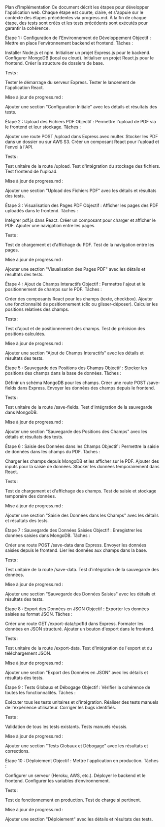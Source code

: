 Plan d'Implémentation
Ce document décrit les étapes pour développer l'application web. Chaque étape est courte, claire, et s'appuie sur le contexte des étapes précédentes via progress.md. À la fin de chaque étape, des tests sont créés et les tests précédents sont exécutés pour garantir la cohérence.

Étape 1 : Configuration de l'Environnement de Développement
Objectif : Mettre en place l'environnement backend et frontend.
Tâches :

Installer Node.js et npm.
Initialiser un projet Express.js pour le backend.
Configurer MongoDB (local ou cloud).
Initialiser un projet React.js pour le frontend.
Créer la structure de dossiers de base.

Tests :

Tester le démarrage du serveur Express.
Tester le lancement de l'application React.

Mise à jour de progress.md :

Ajouter une section "Configuration Initiale" avec les détails et résultats des tests.


Étape 2 : Upload des Fichiers PDF
Objectif : Permettre l'upload de PDF via le frontend et leur stockage.
Tâches :

Ajouter une route POST /upload dans Express avec multer.
Stocker les PDF dans un dossier ou sur AWS S3.
Créer un composant React pour l'upload et l'envoi à l'API.

Tests :

Test unitaire de la route /upload.
Test d'intégration du stockage des fichiers.
Test frontend de l'upload.

Mise à jour de progress.md :

Ajouter une section "Upload des Fichiers PDF" avec les détails et résultats des tests.


Étape 3 : Visualisation des Pages PDF
Objectif : Afficher les pages des PDF uploadés dans le frontend.
Tâches :

Intégrer pdf.js dans React.
Créer un composant pour charger et afficher le PDF.
Ajouter une navigation entre les pages.

Tests :

Test de chargement et d'affichage du PDF.
Test de la navigation entre les pages.

Mise à jour de progress.md :

Ajouter une section "Visualisation des Pages PDF" avec les détails et résultats des tests.


Étape 4 : Ajout de Champs Interactifs
Objectif : Permettre l'ajout et le positionnement de champs sur le PDF.
Tâches :

Créer des composants React pour les champs (texte, checkbox).
Ajouter une fonctionnalité de positionnement (clic ou glisser-déposer).
Calculer les positions relatives des champs.

Tests :

Test d'ajout et de positionnement des champs.
Test de précision des positions calculées.

Mise à jour de progress.md :

Ajouter une section "Ajout de Champs Interactifs" avec les détails et résultats des tests.


Étape 5 : Sauvegarde des Positions des Champs
Objectif : Stocker les positions des champs dans la base de données.
Tâches :

Définir un schéma MongoDB pour les champs.
Créer une route POST /save-fields dans Express.
Envoyer les données des champs depuis le frontend.

Tests :

Test unitaire de la route /save-fields.
Test d'intégration de la sauvegarde dans MongoDB.

Mise à jour de progress.md :

Ajouter une section "Sauvegarde des Positions des Champs" avec les détails et résultats des tests.


Étape 6 : Saisie des Données dans les Champs
Objectif : Permettre la saisie de données dans les champs du PDF.
Tâches :

Charger les champs depuis MongoDB et les afficher sur le PDF.
Ajouter des inputs pour la saisie de données.
Stocker les données temporairement dans React.

Tests :

Test de chargement et d'affichage des champs.
Test de saisie et stockage temporaire des données.

Mise à jour de progress.md :

Ajouter une section "Saisie des Données dans les Champs" avec les détails et résultats des tests.


Étape 7 : Sauvegarde des Données Saisies
Objectif : Enregistrer les données saisies dans MongoDB.
Tâches :

Créer une route POST /save-data dans Express.
Envoyer les données saisies depuis le frontend.
Lier les données aux champs dans la base.

Tests :

Test unitaire de la route /save-data.
Test d'intégration de la sauvegarde des données.

Mise à jour de progress.md :

Ajouter une section "Sauvegarde des Données Saisies" avec les détails et résultats des tests.


Étape 8 : Export des Données en JSON
Objectif : Exporter les données saisies au format JSON.
Tâches :

Créer une route GET /export-data/:pdfId dans Express.
Formater les données en JSON structuré.
Ajouter un bouton d'export dans le frontend.

Tests :

Test unitaire de la route /export-data.
Test d'intégration de l'export et du téléchargement JSON.

Mise à jour de progress.md :

Ajouter une section "Export des Données en JSON" avec les détails et résultats des tests.


Étape 9 : Tests Globaux et Débogage
Objectif : Vérifier la cohérence de toutes les fonctionnalités.
Tâches :

Exécuter tous les tests unitaires et d'intégration.
Réaliser des tests manuels de l'expérience utilisateur.
Corriger les bugs identifiés.

Tests :

Validation de tous les tests existants.
Tests manuels réussis.

Mise à jour de progress.md :

Ajouter une section "Tests Globaux et Débogage" avec les résultats et corrections.


Étape 10 : Déploiement
Objectif : Mettre l'application en production.
Tâches :

Configurer un serveur (Heroku, AWS, etc.).
Déployer le backend et le frontend.
Configurer les variables d’environnement.

Tests :

Test de fonctionnement en production.
Test de charge si pertinent.

Mise à jour de progress.md :

Ajouter une section "Déploiement" avec les détails et résultats des tests.


